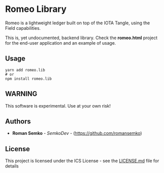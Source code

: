 # Romeo Library

Romeo is a lightweight ledger built on top of the IOTA Tangle,
using the Field capabilities.

This is, yet undocumented, backend library. Check the **romeo.html** project
for the end-user application and an example of usage.

## Usage

```
yarn add romeo.lib
# or
npm install romeo.lib
```

## WARNING

This software is experimental. Use at your own risk!

## Authors

* **Roman Semko** - _SemkoDev_ - (https://github.com/romansemko)

## License

This project is licensed under the ICS License - see the [LICENSE.md](LICENSE.md) file for details

